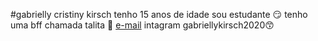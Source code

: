 #gabrielly cristiny kirsch
tenho 15 anos de idade 
sou estudante
:smirk:
tenho uma bff chamada talita :smiling_face_with_three_hearts:
[e-mail](gabrielly.kirsch@escola.pr.gov.br)
intagram gabriellykirsch2020:kissing_smiling_eyes:
